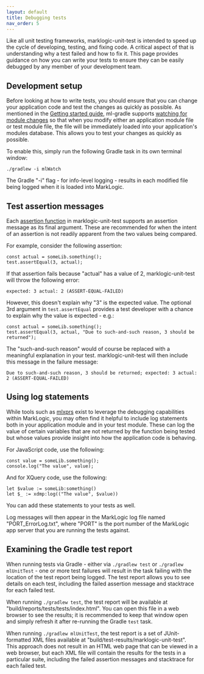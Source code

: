```yaml
---
layout: default
title: Debugging tests
nav_order: 5
---
```


Like all unit testing frameworks, marklogic-unit-test is intended to speed up the cycle of developing, testing, and 
fixing code. A critical aspect of that is understanding why a test failed and how to fix it. This page provides 
guidance on how you can write your tests to ensure they can be easily debugged by any member of your development 
team. 

## Development setup

Before looking at how to write tests, you should ensure that you can change your application code and test the 
changes as quickly as possible. As mentioned in the [Getting started guide](getting-started.md), ml-gradle supports 
[watching for module changes](https://github.com/marklogic/ml-gradle/wiki/Watching-for-module-changes) so that when 
you modify either an application module file or test module file, the file will be immediately loaded into your 
application's modules database. This allows you to test your changes as quickly as possible.

To enable this, simply run the following Gradle task in its own terminal window:

    ./gradlew -i mlWatch

The Gradle "-i" flag - for info-level logging - results in each modified file being logged when it is loaded into 
MarkLogic. 

## Test assertion messages

Each [assertion function](assertion-functions.md) in marklogic-unit-test supports an assertion message as its final argument. 
These are recommended for when the intent of an assertion is not readily apparent from the two values being compared. 

For example, consider the following assertion:

    const actual = someLib.something();
    test.assertEqual(3, actual);

If that assertion fails because "actual" has a value of 2, marklogic-unit-test will throw the following error:

    expected: 3 actual: 2 (ASSERT-EQUAL-FAILED)

However, this doesn't explain why "3" is the expected value. The optional 3rd argument in `test.assertEqual` 
provides a test developer with a chance to explain why the value is expected - e.g.:

    const actual = someLib.something();
    test.assertEqual(3, actual, "Due to such-and-such reason, 3 should be returned");

The "such-and-such reason" would of course be replaced with a meaningful explanation in your test. 
marklogic-unit-test will then include this message in the failure message:

    Due to such-and-such reason, 3 should be returned; expected: 3 actual: 2 (ASSERT-EQUAL-FAILED)

## Using log statements

While tools such as [mlxprs](https://github.com/marklogic/mlxprs) exist to leverage the debugging capabilities within
MarkLogic, you may often find it helpful to include log statements both in your application module and in your test 
module. These can log the value of certain variables that are not returned by the function being tested but whose 
values provide insight into how the application code is behaving. 

For JavaScript code, use the following:

    const value = someLib.something();
    console.log("The value", value);

And for XQuery code, use the following:

    let $value := someLib:something()
    let $_ := xdmp:log(("The value", $value))

You can add these statements to your tests as well. 

Log messages will then appear in the MarkLogic log file named "PORT_ErrorLog.txt", where "PORT" is the port number 
of the MarkLogic app server that you are running the tests against.

## Examining the Gradle test report

When running tests via Gradle - either via `./gradlew test` or `./gradlew mlUnitTest` - one or more test failures will 
result in the task failing with the location of the test report being logged. The test report allows you to see details
on each test, including the failed assertion message and stacktrace for each failed test. 

When running `./gradlew test`, the test report will be available at "build/reports/tests/tests/index.html". You can 
open this file in a web browser to see the results; it is recommended to keep that window open and simply refresh it 
after re-running the Gradle `test` task. 

When running `./gradlew mlUnitTest`, the test report is a set of JUnit-formatted XML files available at 
"build/test-results/marklogic-unit-test". This approach does not result in an HTML web page that can be viewed in a web
browser, but each XML file will contain the results for the tests in a particular suite, including the failed assertion 
messages and stacktrace for each failed test.

